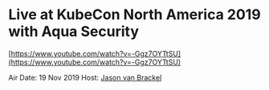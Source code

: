 # Live at KubeCon North America 2019 with Aqua Security

[https://www.youtube.com/watch?v=-Ggz7OYTtSU](https://www.youtube.com/watch?v=-Ggz7OYTtSU)

Air Date: 19 Nov 2019
Host: [Jason van Brackel](twitter.com/jasonvanbrackel)